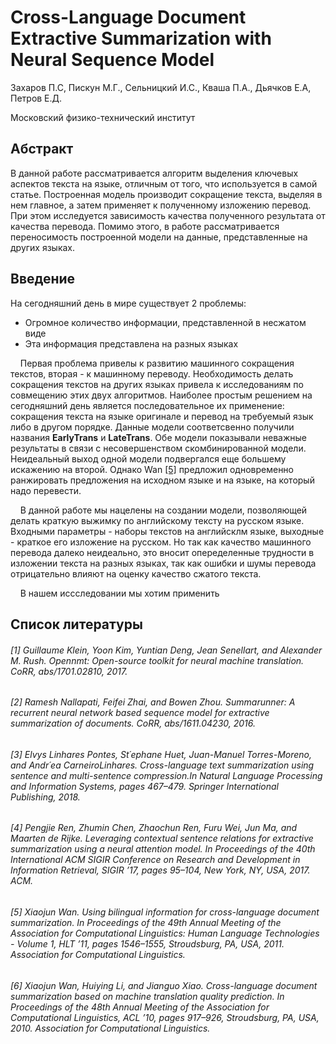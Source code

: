 # Cross-Language Document Extractive Summarization with Neural Sequence Model 

Захаров П.С, Пискун М.Г., Сельницкий И.С., Кваша П.А., Дьячков Е.А, Петров Е.Д.

Московский физико-технический институт

## Абстракт

В данной работе рассматривается алгоритм выделения ключевых аспектов текста на языке, отличным от того, что используется в самой статье. Построенная модель производит сокращение текста, выделяя в нем главное, а затем применяет к полученному изложению перевод. При этом исследуется зависимость качества полученного результата от качества перевода. Помимо этого, в работе рассматривается переносимость построенной модели на данные, представленные на других языках.


## Введение

На сегодняшний день в мире существует 2 проблемы: 

* Огромное количество информации, представленной в несжатом виде
* Эта информация представлена на разных языках

&nbsp;&nbsp;&nbsp;&nbsp;Первая проблема привелы к развитию машинного сокращения текстов, вторая - к машинному переводу. Необходимость делать сокращения текстов на других языках привела к исследованиям по совмещению этих двух алгоритмов. Наиболее простым решением на сегодняшний день является последовательное их применение: сокращения текста на языке оригинале и перевод на требуемый язык либо в другом порядке. Данные модели соответсвенно получили названия **EarlyTrans** и **LateTrans**. Обе модели показывали неважные результаты в связи с несовершенством скомбинированной модели. Неидеальный выход одной модели подвергался еще большему искажению на второй. Однако Wan [[5]](https://github.com/Intelligent-Systems-Phystech/2018-Project-29/tree/master/Dyachkov2018Title#5-xiaojun-wan-using-bilingual-information-for-cross-language-document-summarization-in-proceedings-of-the-49th-annual-meeting-of-the-association-for-computational-linguistics-human-language-technologies---volume-1-hlt-11-pages-15461555-stroudsburg-pa-usa-2011-association-for-computational-linguistics) предложил одновременно ранжировать предложения на исходном языке и на языке, на который надо перевести.

&nbsp;&nbsp;&nbsp;&nbsp;В данной работе мы нацелены на создании модели, позволяющей делать краткую выжимку по английскому тексту на русском языке. Входными параметры - наборы текстов на английсклм языке, выходные - краткое его изложение на русском. Но так как качество машинного перевода далеко неидеально, это вносит опеределенные трудности в изложении текста на разных языках, так как ошибки и шумы перевода отрицательно влияют на оценку качество сжатого текста.

&nbsp;&nbsp;&nbsp;&nbsp;В нашем иссследовании мы хотим применить
## Список литературы

###### [1] Guillaume Klein, Yoon Kim, Yuntian Deng, Jean Senellart, and Alexander M. Rush. Opennmt: Open-source toolkit for neural machine translation. CoRR, abs/1701.02810, 2017.

###### [2] Ramesh Nallapati, Feifei Zhai, and Bowen Zhou. Summarunner: A recurrent neural network based sequence model for extractive summarization of documents. CoRR, abs/1611.04230, 2016.

###### [3] Elvys Linhares Pontes, St´ephane Huet, Juan-Manuel Torres-Moreno, and Andr´ea CarneiroLinhares. Cross-language text summarization using sentence and multi-sentence compression.In Natural Language Processing and Information Systems, pages 467–479. Springer International Publishing, 2018.

###### [4] Pengjie Ren, Zhumin Chen, Zhaochun Ren, Furu Wei, Jun Ma, and Maarten de Rijke. Leveraging contextual sentence relations for extractive summarization using a neural attention model. In Proceedings of the 40th International ACM SIGIR Conference on Research and Development in Information Retrieval, SIGIR ’17, pages 95–104, New York, NY, USA, 2017. ACM.

###### [5] Xiaojun Wan. Using bilingual information for cross-language document summarization. In Proceedings of the 49th Annual Meeting of the Association for Computational Linguistics: Human Language Technologies - Volume 1, HLT ’11, pages 1546–1555, Stroudsburg, PA, USA, 2011. Association for Computational Linguistics.

###### [6] Xiaojun Wan, Huiying Li, and Jianguo Xiao. Cross-language document summarization based on machine translation quality prediction. In Proceedings of the 48th Annual Meeting of the Association for Computational Linguistics, ACL ’10, pages 917–926, Stroudsburg, PA, USA, 2010. Association for Computational Linguistics.
